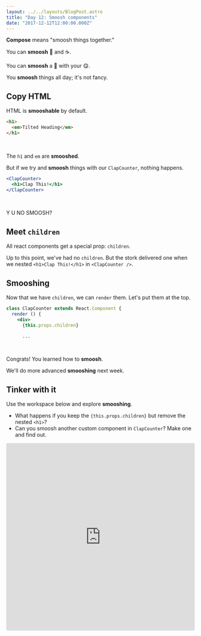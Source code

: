 ```yaml
---
layout: ../../layouts/BlogPost.astro
title: "Day 12: Smoosh components"
date: "2017-12-12T12:00:00.000Z"
---
```


<div class="measure">

**Compose** means "smoosh things together."

You can **smoosh** 🥛 and ☕️.

You can **smoosh** a 🍔 with your 😋.

You **smoosh** things all day; it's not fancy.

## Copy HTML

HTML is **smooshable** by default.

```html
<h1>
  <em>Tilted Heading</em>
</h1>
```

<br />

The `h1` and `em` are **smooshed**.

But if we try and **smoosh** things with our `ClapCounter`, nothing happens.

```jsx
<ClapCounter>
  <h1>Clap This!</h1>
</ClapCounter>
```
<br />

Y U NO SMOOSH?

## Meet `children`

All react components get a special prop: `children`.

Up to this point, we've had no `children`.
But the stork delivered one when we nested `<h1>Clap This!</h1>` in `<ClapCounter />`.

## Smooshing

Now that we have `children`, we can `render` them.
Let's put them at the top.

```jsx
class ClapCounter extends React.Component {
  render () {
    <div>
      {this.props.children}

      ...
```
<br />

Congrats! You learned how to **smoosh**.

We'll do more advanced **smooshing** next week.

## Tinker with it

Use the workspace below and explore **smooshing**.
* What happens if you keep the `{this.props.children}` but remove the nested `<h1>`?
* Can you smoosh another custom component in `ClapCounter`? Make one and find out.

</div>

<iframe src="https://codesandbox.io/embed/2o5npnr6zj" style="width:100%; height:500px; border:0; border-radius: 4px; overflow:hidden;" sandbox="allow-modals allow-forms allow-popups allow-scripts allow-same-origin"></iframe>

